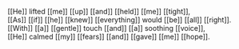 [[He]] lifted [[me]] [[up]] [[and]] [[held]] [[me]] [[tight]],  
[[As]] [[if]] [[he]] [[knew]] [[everything]] would [[be]] [[all]] [[right]].  
[[With]] [[a]] [[gentle]] touch [[and]] [[a]] soothing [[voice]],  
[[He]] calmed [[my]] [[fears]] [[and]] [[gave]] [[me]] [[hope]].